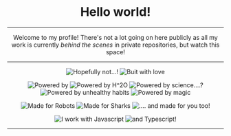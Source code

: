 <div>
  <h1 align="center">
    Hello world!
  </h1>
  
  <hr/>
  
  <p align="center">
    Welcome to my profile! There's not a lot going on here publicly as all my work is currently <i>behind the scenes</i> in private repositories, but watch this space!
  </p>
  
  <hr/>

  <p align="center">
    <img src="https://forthebadge.com/images/badges/contains-tasty-spaghetti-code.svg" alt ="Hopefully not...!" />
    <img src="https://forthebadge.com/images/badges/built-with-love.svg" alt="Buit with love" />
  </p>
  
  <p align="center">
    <img src="https://forthebadge.com/images/badges/powered-by-responsibility.svg" alt="Powered by" />
    <img src="https://forthebadge.com/images/badges/powered-by-water.svg" alt="Powered by H^2O" />
    <img src="https://forthebadge.com/images/badges/powered-by-flux-capacitor.svg" alt="Powered by science....?" />
    <img src="https://forthebadge.com/images/badges/powered-by-energy-drinks.svg" alt="Powered by unhealthy habits" />
    <img src="https://forthebadge.com/images/badges/powered-by-black-magic.svg" alt="Powered by magic" />
  </p>
  
  <p align="center">
    <img src="https://forthebadge.com/images/badges/for-robots.svg" alt="Made for Robots" />
    <img src="https://forthebadge.com/images/badges/for-sharks.svg" alt="Made for Sharks" />
    <img src="https://forthebadge.com/images/badges/for-you.svg" alt=".... and made for you too!" />
  </p>
  
  <p align="center">
    <img src="https://forthebadge.com/images/badges/made-with-javascript.svg" alt="I work with Javascript" />
    <img src="https://forthebadge.com/images/badges/made-with-typescript.svg" alt="and Typescript!" />
  </p>
  
  <hr/>
  
</div>
